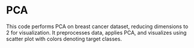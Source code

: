 # PCA
This code performs PCA on breast cancer dataset, reducing dimensions to 2 for visualization. It preprocesses data, applies PCA, and visualizes using scatter plot with colors denoting target classes.
